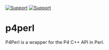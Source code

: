 [![Support](https://img.shields.io/badge/Support-Official-green.svg)](mailto:support@perforce.com)
[![Support](https://img.shields.io/badge/Support-Community-orange.svg)](mailto:support@perforce.com)


# p4perl
P4Perl is a wrapper for the P4 C++ API in Perl.
